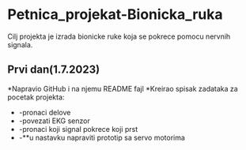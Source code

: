 # Petnica_projekat-Bionicka_ruka
Cilj projekta je izrada bionicke ruke koja se pokrece pomocu nervnih signala.
## Prvi dan(1.7.2023)
*Napravio GitHub i na njemu README fajl
*Kreirao spisak zadataka za pocetak projekta:
<ul>
  <li>-pronaci delove</li>
  <li>-povezati EKG senzor</li>
  <li>-pronaci koji signal pokrece koji prst</li>
  <li>-**u nastavku napraviti prototip sa servo motorima</li>
</ul>
